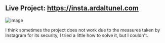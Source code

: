 ## Live Project: https://insta.ardaltunel.com

![image](https://github.com/ardaltunel/instagram-data-extraction/assets/35379428/ac26735d-ea55-4a2f-9278-935bab4c5597)

I think sometimes the project does not work due to the measures taken by Instagram for its security, I tried a little how to solve it, but I couldn't.
